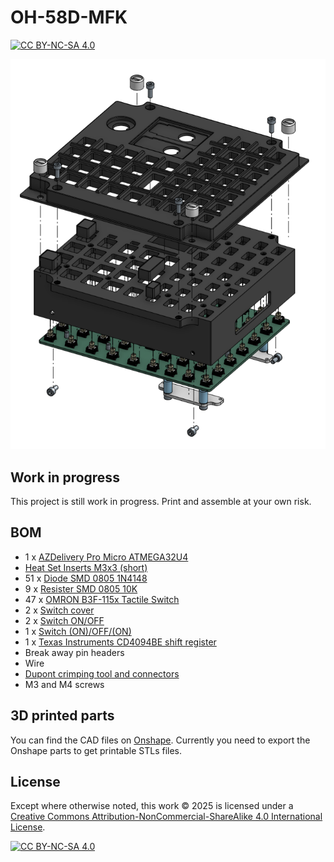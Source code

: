 # OH-58D-MFK

[![CC BY-NC-SA 4.0][cc-by-nc-sa-shield]][cc-by-nc-sa]

![Exploded view](images/exploded.png)

## Work in progress

This project is still work in progress. Print and assemble at your own risk.

## BOM

-  1 x [AZDelivery Pro Micro ATMEGA32U4](https://www.amazon.de/gp/product/B0B5F3GT42)
- [Heat Set Inserts M3x3 (short)](https://cnckitchen.store/products/heat-set-insert-m3-x-3-short-version-100-pieces)
- 51 x [Diode SMD 0805 1N4148](https://www.ebay.de/itm/312738927547)
-  9 x [Resister SMD 0805 10K](https://www.ebay.de/itm/362412320635)
- 47 x [OMRON B3F-115x Tactile Switch](https://www.ebay.de/itm/231954583799)
-  2 x [Switch cover](https://www.reichelt.de/de/de/shop/produkt/sicherheitsabdeckungen_fuer_kippschalter-105434)
-  2 x [Switch ON/OFF](https://www.pollin.de/p/kippschalter-kn3-c-101a-1-polig-on-off-420068)
-  1 x [Switch (ON)/OFF/(ON)](https://www.pollin.de/p/kippschalter-kn3-c-101a-1-polig-on-off-420068)
-  1 x [Texas Instruments CD4094BE shift register](https://www.pollin.de/p/texas-instruments-8stage-shift-bus-store-cd4094be-101321)
-  Break away pin headers
-  Wire
-  [Dupont crimping tool and connectors](https://www.amazon.de/dp/B07QX51F3B)
- M3 and M4 screws



## 3D printed parts

You can find the CAD files on [Onshape](https://cad.onshape.com/documents/6787d83c44a91f8cde39e86e/w/96151ec904b149525745d522/e/fceb9b6b394f6e8ffc93c401). Currently you need to export the Onshape parts to get printable STLs files.

## License

Except where otherwise noted, this work © 2025 is licensed under a [Creative Commons Attribution-NonCommercial-ShareAlike 4.0 International License][cc-by-nc-sa].


[![CC BY-NC-SA 4.0][cc-by-nc-sa-image]][cc-by-nc-sa]


[cc-by-nc-sa]: http://creativecommons.org/licenses/by-nc-sa/4.0/
[cc-by-nc-sa-image]: https://licensebuttons.net/l/by-nc-sa/4.0/88x31.png
[cc-by-nc-sa-shield]: https://img.shields.io/badge/License-CC%20BY--NC--SA%204.0-lightgrey.svg